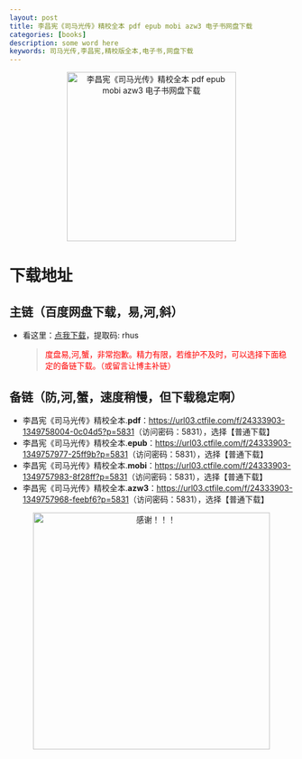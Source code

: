```yaml
---
layout: post
title: 李昌宪《司马光传》精校全本 pdf epub mobi azw3 电子书网盘下载
categories: [books]
description: some word here
keywords: 司马光传,李昌宪,精校版全本,电子书,网盘下载
---
```


<div align="center"><img src="https://qweree.cn/wp-content/uploads/2024/08/si-ma-guang-zhuan.jpg" alt="李昌宪《司马光传》精校全本 pdf epub mobi azw3 电子书网盘下载" width="300px" height="auto"></div>

# 下载地址

## 主链（百度网盘下载，易,河,斜）

- 看这里：[点我下载](https://pan.baidu.com/s/1iMXUbSbtZQZjDcqDmnWUyw?pwd=rhus)，提取码: rhus

  > <p style="color:red" >度盘易,河,蟹，非常抱歉。精力有限，若维护不及时，可以选择下面稳定的备链下载。（或留言让博主补链）</p>

## 备链（防,河,蟹，速度稍慢，但下载稳定啊）

- 李昌宪《司马光传》精校全本.**pdf**：<https://url03.ctfile.com/f/24333903-1349758004-0c04d5?p=5831>（访问密码：5831），选择【普通下载】
- 李昌宪《司马光传》精校全本.**epub**：<https://url03.ctfile.com/f/24333903-1349757977-25ff9b?p=5831>（访问密码：5831），选择【普通下载】
- 李昌宪《司马光传》精校全本.**mobi**：<https://url03.ctfile.com/f/24333903-1349757983-8f28ff?p=5831>（访问密码：5831），选择【普通下载】
- 李昌宪《司马光传》精校全本.**azw3**：<https://url03.ctfile.com/f/24333903-1349757968-feebf6?p=5831>（访问密码：5831），选择【普通下载】

<div align="center"><img src="https://pic.imgdb.cn/item/661246bf68eb935713c7f81c.gif" alt="感谢！！！" width="420px" height="auto"/></div>
